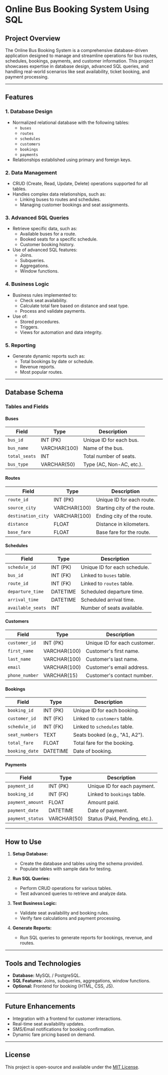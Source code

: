 # Online Bus Booking System Using SQL


## Project Overview
The Online Bus Booking System is a comprehensive database-driven application designed to manage and streamline operations for bus routes, schedules, bookings, payments, and customer information. This project showcases expertise in database design, advanced SQL queries, and handling real-world scenarios like seat availability, ticket booking, and payment processing.

---

## Features

### 1. **Database Design**
- Normalized relational database with the following tables:
  - `buses`
  - `routes`
  - `schedules`
  - `customers`
  - `bookings`
  - `payments`
- Relationships established using primary and foreign keys.

### 2. **Data Management**
- CRUD (Create, Read, Update, Delete) operations supported for all tables.
- Handles complex data relationships, such as:
  - Linking buses to routes and schedules.
  - Managing customer bookings and seat assignments.

### 3. **Advanced SQL Queries**
- Retrieve specific data, such as:
  - Available buses for a route.
  - Booked seats for a specific schedule.
  - Customer booking history.
- Use of advanced SQL features:
  - Joins.
  - Subqueries.
  - Aggregations.
  - Window functions.

### 4. **Business Logic**
- Business rules implemented to:
  - Check seat availability.
  - Calculate total fare based on distance and seat type.
  - Process and validate payments.
- Use of:
  - Stored procedures.
  - Triggers.
  - Views for automation and data integrity.

### 5. **Reporting**
- Generate dynamic reports such as:
  - Total bookings by date or schedule.
  - Revenue reports.
  - Most popular routes.

---

## Database Schema

### Tables and Fields

#### **Buses**
| Field        | Type         | Description              |
|--------------|--------------|--------------------------|
| `bus_id`     | INT (PK)     | Unique ID for each bus.  |
| `bus_name`   | VARCHAR(100) | Name of the bus.         |
| `total_seats`| INT          | Total number of seats.   |
| `bus_type`   | VARCHAR(50)  | Type (AC, Non-AC, etc.). |

#### **Routes**
| Field          | Type         | Description                      |
|----------------|--------------|----------------------------------|
| `route_id`     | INT (PK)     | Unique ID for each route.        |
| `source_city`  | VARCHAR(100) | Starting city of the route.      |
| `destination_city` | VARCHAR(100) | Ending city of the route.     |
| `distance`     | FLOAT        | Distance in kilometers.          |
| `base_fare`    | FLOAT        | Base fare for the route.         |

#### **Schedules**
| Field           | Type         | Description                      |
|-----------------|--------------|----------------------------------|
| `schedule_id`   | INT (PK)     | Unique ID for each schedule.     |
| `bus_id`        | INT (FK)     | Linked to `buses` table.         |
| `route_id`      | INT (FK)     | Linked to `routes` table.        |
| `departure_time`| DATETIME     | Scheduled departure time.        |
| `arrival_time`  | DATETIME     | Scheduled arrival time.          |
| `available_seats`| INT         | Number of seats available.       |

#### **Customers**
| Field          | Type         | Description                      |
|----------------|--------------|----------------------------------|
| `customer_id`  | INT (PK)     | Unique ID for each customer.     |
| `first_name`   | VARCHAR(100) | Customer's first name.           |
| `last_name`    | VARCHAR(100) | Customer's last name.            |
| `email`        | VARCHAR(100) | Customer's email address.        |
| `phone_number` | VARCHAR(15)  | Customer's contact number.       |

#### **Bookings**
| Field          | Type         | Description                      |
|----------------|--------------|----------------------------------|
| `booking_id`   | INT (PK)     | Unique ID for each booking.      |
| `customer_id`  | INT (FK)     | Linked to `customers` table.     |
| `schedule_id`  | INT (FK)     | Linked to `schedules` table.     |
| `seat_numbers` | TEXT         | Seats booked (e.g., "A1, A2").  |
| `total_fare`   | FLOAT        | Total fare for the booking.      |
| `booking_date` | DATETIME     | Date of booking.                 |

#### **Payments**
| Field          | Type         | Description                      |
|----------------|--------------|----------------------------------|
| `payment_id`   | INT (PK)     | Unique ID for each payment.      |
| `booking_id`   | INT (FK)     | Linked to `bookings` table.      |
| `payment_amount`| FLOAT       | Amount paid.                     |
| `payment_date` | DATETIME     | Date of payment.                 |
| `payment_status`| VARCHAR(50) | Status (Paid, Pending, etc.).    |

---

## How to Use

1. **Setup Database:**
   - Create the database and tables using the schema provided.
   - Populate tables with sample data for testing.

2. **Run SQL Queries:**
   - Perform CRUD operations for various tables.
   - Test advanced queries to retrieve and analyze data.

3. **Test Business Logic:**
   - Validate seat availability and booking rules.
   - Verify fare calculations and payment processing.

4. **Generate Reports:**
   - Run SQL queries to generate reports for bookings, revenue, and routes.

---

## Tools and Technologies
- **Database:** MySQL / PostgreSQL.
- **SQL Features:** Joins, subqueries, aggregations, window functions.
- **Optional:** Frontend for booking (HTML, CSS, JS).

---

## Future Enhancements
- Integration with a frontend for customer interactions.
- Real-time seat availability updates.
- SMS/Email notifications for booking confirmation.
- Dynamic fare pricing based on demand.

---

## License
This project is open-source and available under the [MIT License](LICENSE).
